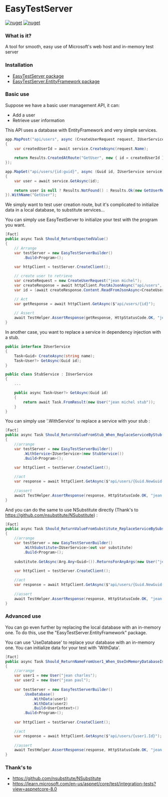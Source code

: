 EasyTestServer
========

[![nuget](https://img.shields.io/badge/nuget-EasyTestServer-blue)](https://www.nuget.org/packages/EasyTestServer)
[![nuget](https://img.shields.io/badge/nuget-EasyTestServer.EntityFramework-blue)](https://www.nuget.org/packages/EasyTestServer.EntityFramework)

### What is it?

A tool for smooth, easy use of Microsoft's web host and in-memory test server

### Installation

* [EasyTestServer package](https://www.nuget.org/packages/EasyTestServer)
* [EasyTestServer.EntityFramework package](https://www.nuget.org/packages/EasyTestServer.EntityFramework)

### Basic use

Suppose we have a basic user management API, it can:
- Add a user
- Retrieve user information

This API uses a database with EntityFramework and very simple services.

```csharp
app.MapPost("api/users", async (CreateUserRequest request, IUserService service) =>
{
    var createdUserId = await service.CreateAsync(request.Name);
    
    return Results.CreatedAtRoute("GetUser", new { id = createdUserId },new CreateUserResponse(createdUserId));
});

app.MapGet("api/users/{id:guid}", async (Guid id, IUserService service) =>
{
    var user = await service.GetAsync(id);
    
    return user is null ? Results.NotFound() : Results.Ok(new GetUserResponse(user.Name));
}).WithName("GetUser");
```

We simply want to test user creation route, but it's complicated to initialize data in a local database, to substitute services...

You can simply use EasyTestServer to initialize your test with the program you want.

```csharp
[Fact]
public async Task Should_ReturnExpectedValue()
{
    // Arrange
    var testServer = new EasyTestServerBuilder()
        .Build<Program>();
    
    var httpClient = testServer.CreateClient();

    // create user to retrieve
    var createRequest = new CreateUserRequest("jean michel");
    var createResponse = await httpClient.PostAsJsonAsync("api/users", createRequest);
    var id = (await createResponse.Content.ReadFromJsonAsync<CreateUserResponse>())!.Id;

    // Act
    var getResponse = await httpClient.GetAsync($"api/users/{id}");
    
    // Assert
    await TestHelper.AssertResponse(getResponse, HttpStatusCode.OK, "jean michel");
}
```

In another case, you want to replace a service in dependency injection with a stub.

```csharp
public interface IUserService
{
    Task<Guid> CreateAsync(string name);
    Task<User?> GetAsync(Guid id);
}

public class StubService : IUserService
{
    ...

    public async Task<User?> GetAsync(Guid id)
    {
        return await Task.FromResult(new User("jean michel stub"));
    }
}
```

You can simply use '.WithService' to replace a service with your stub :

```csharp
[Fact]
public async Task Should_ReturnValueFromStub_When_ReplaceServiceByStub()
{
    //arrange
    var testServer = new EasyTestServerBuilder()
        .WithService<IUserService>(new StubService())
        .Build<Program>();
    
    var httpClient = testServer.CreateClient();

    //act
    var response = await httpClient.GetAsync($"api/users/{Guid.NewGuid()}");
    
    //assert
    await TestHelper.AssertResponse(response, HttpStatusCode.OK, "jean michel stub");
}
```

And you can do the same to use NSubstitute directly (Thank's to https://github.com/nsubstitute/NSubstitute) :

```csharp
[Fact]
public async Task Should_ReturnValueFromSubstitute_ReplaceServiceBySubstitute()
{
    //arrange
    var testServer = new EasyTestServerBuilder()
        .WithSubstitute<IUserService>(out var substitute)
        .Build<Program>();
    
    substitute.GetAsync(Arg.Any<Guid>()).ReturnsForAnyArgs(new User("jean michel substitute"));
    
    var httpClient = testServer.CreateClient();

    //act
    var response = await httpClient.GetAsync($"api/users/{Guid.NewGuid()}");
    
    //assert
    await TestHelper.AssertResponse(response, HttpStatusCode.OK, "jean michel substitute");
}
```

### Advanced use

You can go even further by replacing the local database with an in-memory one.
To do this, use the "EasyTestServer.EntityFramework" package.

You can use 'UseDatabase' to replace your database with an in-memory one.
You can initialize data for your test with 'WithData'.

```csharp
[Fact]
public async Task Should_ReturnNameFromUser1_When_UseInMemoryDatabaseIsUsedWithUser1Initialized()
{
    //arrange
    var user1 = new User("jean charles");
    var user2 = new User("jean paul");
    
    var testServer = new EasyTestServerBuilder()
        .UseDatabase()
            .WithData(user1)
            .WithData(user2)
            .Build<UserContext>()
        .Build<Program>();
    
    var httpClient = testServer.CreateClient();

    //act
    var response = await httpClient.GetAsync($"api/users/{user1.Id}");
    
    //assert
    await TestHelper.AssertResponse(response, HttpStatusCode.OK, "jean charles");
}
```

### Thank's to

- https://github.com/nsubstitute/NSubstitute
- https://learn.microsoft.com/en-us/aspnet/core/test/integration-tests?view=aspnetcore-8.0

